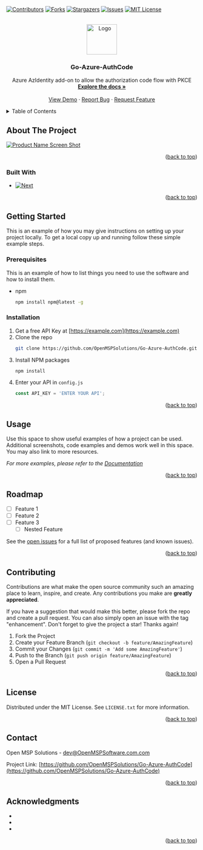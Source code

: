 <!-- Improved compatibility of back to top link: See: https://github.com/othneildrew/Best-README-Template/pull/73 -->
<a name="readme-top"></a>
<!--
*** Thanks for checking out the Best-README-Template. If you have a suggestion
*** that would make this better, please fork the repo and create a pull request
*** or simply open an issue with the tag "enhancement".
*** Don't forget to give the project a star!
*** Thanks again! Now go create something AMAZING! :D
-->



<!-- PROJECT SHIELDS -->
<!--
*** I'm using markdown "reference style" links for readability.
*** Reference links are enclosed in brackets [ ] instead of parentheses ( ).
*** See the bottom of this document for the declaration of the reference variables
*** for contributors-url, forks-url, etc. This is an optional, concise syntax you may use.
*** https://www.markdownguide.org/basic-syntax/#reference-style-links
-->
[![Contributors][contributors-shield]][contributors-url]
[![Forks][forks-shield]][forks-url]
[![Stargazers][stars-shield]][stars-url]
[![Issues][issues-shield]][issues-url]
[![MIT License][license-shield]][license-url]



<!-- PROJECT LOGO -->
<br />
<div align="center">
  <a href="https://github.com/OpenMSPSolutions/Go-Azure-AuthCode">
    <img src="images/logo.png" alt="Logo" width="80" height="80">
  </a>

<h3 align="center">Go-Azure-AuthCode</h3>

  <p align="center">
    Azure AzIdentity add-on to allow the authorization code flow with PKCE
    <br />
    <a href="https://github.com/OpenMSPSolutions/Go-Azure-AuthCode"><strong>Explore the docs »</strong></a>
    <br />
    <br />
    <a href="https://github.com/OpenMSPSolutions/Go-Azure-AuthCode">View Demo</a>
    ·
    <a href="https://github.com/OpenMSPSolutions/Go-Azure-AuthCode/issues">Report Bug</a>
    ·
    <a href="https://github.com/OpenMSPSolutions/Go-Azure-AuthCode/issues">Request Feature</a>
  </p>
</div>



<!-- TABLE OF CONTENTS -->
<details>
  <summary>Table of Contents</summary>
  <ol>
    <li>
      <a href="#about-the-project">About The Project</a>
      <ul>
        <li><a href="#built-with">Built With</a></li>
      </ul>
    </li>
    <li>
      <a href="#getting-started">Getting Started</a>
      <ul>
        <li><a href="#prerequisites">Prerequisites</a></li>
        <li><a href="#installation">Installation</a></li>
      </ul>
    </li>
    <li><a href="#usage">Usage</a></li>
    <li><a href="#roadmap">Roadmap</a></li>
    <li><a href="#contributing">Contributing</a></li>
    <li><a href="#license">License</a></li>
    <li><a href="#contact">Contact</a></li>
    <li><a href="#acknowledgments">Acknowledgments</a></li>
  </ol>
</details>



<!-- ABOUT THE PROJECT -->
## About The Project

[![Product Name Screen Shot][product-screenshot]](https://example.com)

<p align="right">(<a href="#readme-top">back to top</a>)</p>



### Built With

* [![Next][Next.js]][Next-url]

<p align="right">(<a href="#readme-top">back to top</a>)</p>



<!-- GETTING STARTED -->
## Getting Started

This is an example of how you may give instructions on setting up your project locally.
To get a local copy up and running follow these simple example steps.

### Prerequisites

This is an example of how to list things you need to use the software and how to install them.
* npm
  ```sh
  npm install npm@latest -g
  ```

### Installation

1. Get a free API Key at [https://example.com](https://example.com)
2. Clone the repo
   ```sh
   git clone https://github.com/OpenMSPSolutions/Go-Azure-AuthCode.git
   ```
3. Install NPM packages
   ```sh
   npm install
   ```
4. Enter your API in `config.js`
   ```js
   const API_KEY = 'ENTER YOUR API';
   ```

<p align="right">(<a href="#readme-top">back to top</a>)</p>



<!-- USAGE EXAMPLES -->
## Usage

Use this space to show useful examples of how a project can be used. Additional screenshots, code examples and demos work well in this space. You may also link to more resources.

_For more examples, please refer to the [Documentation](https://example.com)_

<p align="right">(<a href="#readme-top">back to top</a>)</p>



<!-- ROADMAP -->
## Roadmap

- [ ] Feature 1
- [ ] Feature 2
- [ ] Feature 3
    - [ ] Nested Feature

See the [open issues](https://github.com/OpenMSPSolutions/Go-Azure-AuthCode/issues) for a full list of proposed features (and known issues).

<p align="right">(<a href="#readme-top">back to top</a>)</p>



<!-- CONTRIBUTING -->
## Contributing

Contributions are what make the open source community such an amazing place to learn, inspire, and create. Any contributions you make are **greatly appreciated**.

If you have a suggestion that would make this better, please fork the repo and create a pull request. You can also simply open an issue with the tag "enhancement".
Don't forget to give the project a star! Thanks again!

1. Fork the Project
2. Create your Feature Branch (`git checkout -b feature/AmazingFeature`)
3. Commit your Changes (`git commit -m 'Add some AmazingFeature'`)
4. Push to the Branch (`git push origin feature/AmazingFeature`)
5. Open a Pull Request

<p align="right">(<a href="#readme-top">back to top</a>)</p>



<!-- LICENSE -->
## License

Distributed under the MIT License. See `LICENSE.txt` for more information.

<p align="right">(<a href="#readme-top">back to top</a>)</p>



<!-- CONTACT -->
## Contact

Open MSP Solutions - dev@OpenMSPSoftware.com.com

Project Link: [https://github.com/OpenMSPSolutions/Go-Azure-AuthCode](https://github.com/OpenMSPSolutions/Go-Azure-AuthCode)

<p align="right">(<a href="#readme-top">back to top</a>)</p>



<!-- ACKNOWLEDGMENTS -->
## Acknowledgments

* []()
* []()
* []()

<p align="right">(<a href="#readme-top">back to top</a>)</p>



<!-- MARKDOWN LINKS & IMAGES -->
<!-- https://www.markdownguide.org/basic-syntax/#reference-style-links -->
[contributors-shield]: https://img.shields.io/github/contributors/OpenMSPSolutions/Go-Azure-AuthCode.svg?style=for-the-badge
[contributors-url]: https://github.com/OpenMSPSolutions/Go-Azure-AuthCode/graphs/contributors
[forks-shield]: https://img.shields.io/github/forks/OpenMSPSolutions/Go-Azure-AuthCode.svg?style=for-the-badge
[forks-url]: https://github.com/OpenMSPSolutions/Go-Azure-AuthCode/network/members
[stars-shield]: https://img.shields.io/github/stars/OpenMSPSolutions/Go-Azure-AuthCode.svg?style=for-the-badge
[stars-url]: https://github.com/OpenMSPSolutions/Go-Azure-AuthCode/stargazers
[issues-shield]: https://img.shields.io/github/issues/OpenMSPSolutions/Go-Azure-AuthCode.svg?style=for-the-badge
[issues-url]: https://github.com/OpenMSPSolutions/Go-Azure-AuthCode/issues
[license-shield]: https://img.shields.io/github/license/OpenMSPSolutions/Go-Azure-AuthCode.svg?style=for-the-badge
[license-url]: https://github.com/OpenMSPSolutions/Go-Azure-AuthCode/blob/master/LICENSE
[product-screenshot]: images/screenshot.png
[Next.js]: https://img.shields.io/badge/next.js-000000?style=for-the-badge&logo=nextdotjs&logoColor=white
[Next-url]: https://nextjs.org/